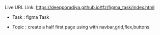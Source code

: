 Live URL Link: https://deepporadiya.github.io/tfz/figma_task/index.html

- Task : figma Task

- Topic : create a half first page using with navbar,grid,flex,buttons
